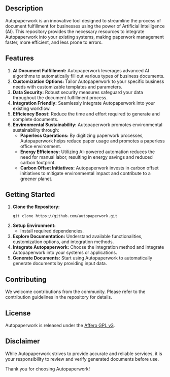 ## Description
Autopaperwork is an innovative tool designed to streamline the process of document fulfillment for businesses using the power of Artificial Intelligence (AI). This repository provides the necessary resources to integrate Autopaperwork into your existing systems, making paperwork management faster, more efficient, and less prone to errors.

## Features
1. **AI Document Fulfillment:** Autopaperwork leverages advanced AI algorithms to automatically fill out various types of business documents.
2. **Customization Options:** Tailor Autopaperwork to your specific business needs with customizable templates and parameters.
3. **Data Security:** Robust security measures safeguard your data throughout the document fulfillment process.
4. **Integration Friendly:** Seamlessly integrate Autopaperwork into your existing workflow.
5. **Efficiency Boost:** Reduce the time and effort required to generate and complete documents.
6. **Environmental Sustainability:** Autopaperwork promotes environmental sustainability through:
    - **Paperless Operations:** By digitizing paperwork processes, Autopaperwork helps reduce paper usage and promotes a paperless office environment.
    - **Energy Efficiency:** Utilizing AI-powered automation reduces the need for manual labor, resulting in energy savings and reduced carbon footprint.
    - **Carbon Offset Initiatives:** Autopaperwork invests in carbon offset initiatives to mitigate environmental impact and contribute to a greener planet.


## Getting Started
1. **Clone the Repository:** 
   ```
   git clone https://github.com/autopaperwork.git
   ```
2. **Setup Environment:**
    - Install required dependencies.
3. **Explore Documentation:** Understand available functionalities, customization options, and integration methods.
4. **Integrate Autopaperwork:** Choose the integration method and integrate Autopaperwork into your systems or applications.
5. **Generate Documents:** Start using Autopaperwork to automatically generate documents by providing input data.

## Contributing
We welcome contributions from the community. Please refer to the contribution guidelines in the repository for details.

## License
Autopaperwork is released under the [Affero GPL v3](https://opensource.org/license/agpl-v3).



## Disclaimer
While Autopaperwork strives to provide accurate and reliable services, it is your responsibility to review and verify generated documents before use.


Thank you for choosing Autopaperwork!
